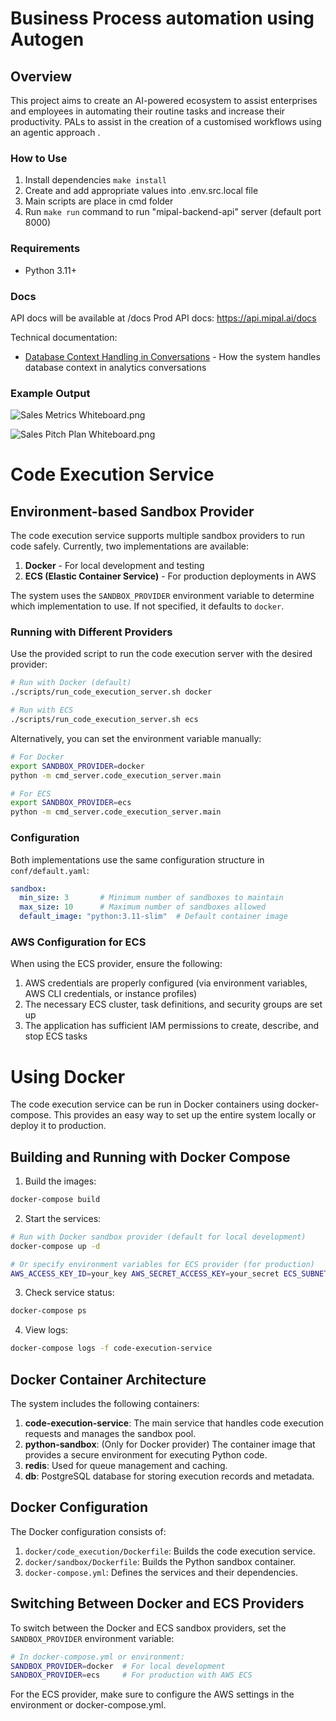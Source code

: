 # Business Process automation using Autogen


## Overview
This project aims to create an AI-powered ecosystem to assist enterprises and employees in automating their routine tasks and increase their productivity.
PALs to assist in the creation of a customised workflows using an agentic approach .

### How to Use

1. Install dependencies ```make install```
2. Create and add appropriate values into .env.src.local file
3. Main scripts are place in cmd folder
4. Run ```make run``` command to run "mipal-backend-api" server (default port 8000)

### Requirements
- Python 3.11+

### Docs

API docs will be available at /docs
Prod API docs: https://api.mipal.ai/docs

Technical documentation:
- [Database Context Handling in Conversations](app/chat/docs/database_context_handling.md) - How the system handles database context in analytics conversations

### Example Output
![Sales Metrics Whiteboard.png](docs%2FSales%20Metrics%20Whiteboard.png)

![Sales Pitch Plan Whiteboard.png](docs%2FSales%20Team%20Collaboration%20Whiteboard.png)

# Code Execution Service

## Environment-based Sandbox Provider

The code execution service supports multiple sandbox providers to run code safely. Currently, two implementations are available:

1. **Docker** - For local development and testing
2. **ECS (Elastic Container Service)** - For production deployments in AWS

The system uses the `SANDBOX_PROVIDER` environment variable to determine which implementation to use. If not specified, it defaults to `docker`.

### Running with Different Providers

Use the provided script to run the code execution server with the desired provider:

```bash
# Run with Docker (default)
./scripts/run_code_execution_server.sh docker

# Run with ECS
./scripts/run_code_execution_server.sh ecs
```

Alternatively, you can set the environment variable manually:

```bash
# For Docker
export SANDBOX_PROVIDER=docker
python -m cmd_server.code_execution_server.main

# For ECS
export SANDBOX_PROVIDER=ecs
python -m cmd_server.code_execution_server.main
```

### Configuration

Both implementations use the same configuration structure in `conf/default.yaml`:

```yaml
sandbox:
  min_size: 3       # Minimum number of sandboxes to maintain
  max_size: 10      # Maximum number of sandboxes allowed
  default_image: "python:3.11-slim"  # Default container image
```

### AWS Configuration for ECS

When using the ECS provider, ensure the following:

1. AWS credentials are properly configured (via environment variables, AWS CLI credentials, or instance profiles)
2. The necessary ECS cluster, task definitions, and security groups are set up
3. The application has sufficient IAM permissions to create, describe, and stop ECS tasks

# Using Docker

The code execution service can be run in Docker containers using docker-compose. This provides an easy way to set up the entire system locally or deploy it to production.

## Building and Running with Docker Compose

1. Build the images:

```bash
docker-compose build
```

2. Start the services:

```bash
# Run with Docker sandbox provider (default for local development)
docker-compose up -d

# Or specify environment variables for ECS provider (for production)
AWS_ACCESS_KEY_ID=your_key AWS_SECRET_ACCESS_KEY=your_secret ECS_SUBNET_IDS=your_subnets ECS_SECURITY_GROUP_IDS=your_sg SANDBOX_PROVIDER=ecs docker-compose up -d
```

3. Check service status:

```bash
docker-compose ps
```

4. View logs:

```bash
docker-compose logs -f code-execution-service
```

## Docker Container Architecture

The system includes the following containers:

1. **code-execution-service**: The main service that handles code execution requests and manages the sandbox pool.
2. **python-sandbox**: (Only for Docker provider) The container image that provides a secure environment for executing Python code.
3. **redis**: Used for queue management and caching.
4. **db**: PostgreSQL database for storing execution records and metadata.

## Docker Configuration

The Docker configuration consists of:

1. `docker/code_execution/Dockerfile`: Builds the code execution service.
2. `docker/sandbox/Dockerfile`: Builds the Python sandbox container.
3. `docker-compose.yml`: Defines the services and their dependencies.

## Switching Between Docker and ECS Providers

To switch between the Docker and ECS sandbox providers, set the `SANDBOX_PROVIDER` environment variable:

```bash
# In docker-compose.yml or environment:
SANDBOX_PROVIDER=docker  # For local development
SANDBOX_PROVIDER=ecs     # For production with AWS ECS
```

For the ECS provider, make sure to configure the AWS settings in the environment or docker-compose.yml.



